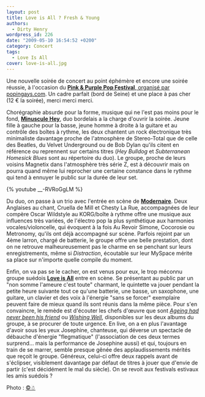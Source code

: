 ```yaml
---
layout: post
title: Love is All ? Fresh & Young
authors:
  - Dirty Henry
wordpress_id: 226
date: "2009-05-10 16:54:52 +0200"
category: Concert
tags:
  - Love Is All
cover: love-is-all.jpg
---
```


Une nouvelle soirée de concert au point éphémère et encore une soirée réussie, à
l'occasion du [**Pink & Purple Pop Festival**, organisé par popingays.com][1].
Un cadre parfait (bord de Seine) et une place à pas cher (12 € la soirée), merci
merci merci.

Chorégraphie absurde pour la forme, musique qui ne l'est pas moins pour le fond,
[**Minuscule Hey**][2], duo bordelais a la charge d'ouvrir la soirée. Jeune
fille à gauche pour la basse, jeune homme à droite à la guitare et au contrôle
des boîtes à rythme, les deux chantent un rock électronique très minimaliste
davantage proche de l'atmosphère de Stereo-Total que de celle des Beatles, du
Velvet Underground ou de Bob Dylan qu'ils citent en référence ou reprennent sur
certains titres (_Hey Bulldog_ et _Subterranean Homesick Blues_ sont au
répertoire du duo). Le groupe, proche de leurs voisins Magnetix dans
l'atmosphère très série Z, est à découvrir mais on pourra quand même lui
reprocher une certaine constance dans le rythme qui tend à ennuyer le public sur
la durée de leur set.

{% youtube __-RVRoGgLM %}

Du duo, on passe à un trio avec l'entrée en scène de [**Modernaire**][3]. Deux
Anglaises au chant, Cruella de Mill et Chesty La Rue, accompagnées de leur
compère Oscar Wildstyle au KORG/boîte à rythme offre une musique aux influences
très variées, de l'électro pop la plus synthétique aux harmonies
vocales/violoncelle, qui évoquent à la fois Au Revoir Simone, Cocorosie ou
Metronomy, qu'ils ont déjà accompagné sur scène. Parfois rejoint par un 4ème
larron, chargé de batterie, le groupe offre une belle prestation, dont on ne
retrouve malheureusement pas le charme en se penchant sur leurs enregistrements,
même si _Distraction_, écoutable sur leur MySpace mérite sa place sur n'importe
quelle compile du moment.

Enfin, on va pas se le cacher, on est venus pour eux, le trop méconnu groupe
suédois [**Love is All**][4] entre en scène. Se présentant au public par un "non
somme l'ameure c'est toute" charmant, le quintette va jouer pendant la petite
heure suivante tout ce qu'une batterie, une basse, un saxophone, une guitare, un
clavier et des voix à l'énergie "sans se forcer" exemplaire peuvent faire de
mieux quand ils sont réunis dans la même pièce. Pour s'en convaincre, le remède
est d'écouter les chefs d'œuvre que sont [_Ageing had never been his friend_][6]
ou [_Wishing Well_][5], disponibles sur les deux albums du groupe, à se procurer
de toute urgence. En live, on a en plus l'avantage d'avoir sous les yeux
Josephine, chanteuse, qui déverse un spectacle de débauche d'énergie
"flegmatique" (l'association de ces deux termes surprend… mais la performance de
Josephine aussi) et qui, toujours en train de se marrer, semble presque gênée
des applaudissements mérités que reçoit le groupe. Généreux, celui-ci offre deux
rappels avant de s'éclipser, visiblement davantage par défaut de titres à jouer
que d'envie de partir (c'est décidément le mal du siècle). On se revoit aux
festivals estivaux les amis suédois ?

Photo : [©☃](https://www.flickr.com/people/cv47al/)

[1]: https://www.facebook.com/popingays/
[2]: https://www.facebook.com/minusculeheypage
[3]: https://www.facebook.com/Modernaire-99183165525/
[4]: https://www.facebook.com/loveisall8/
[5]: https://youtu.be/wPciRpw3oCg
[6]: https://song.link/fr/i/691876589
